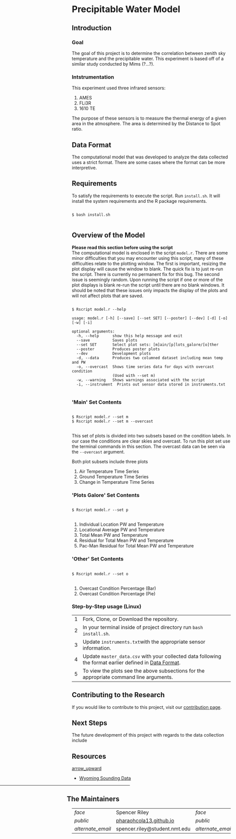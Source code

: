 <h1>Precipitable Water Model</h1>


[comment]: # (Precipitable-Water-Model)
[comment]: # (|)
[comment]: # (|--- data/)
[comment]: # (|   |--- instruments.txt)
[comment]: # (|   |--- master_data.csv)
[comment]: # (|   `--- ml_data.csv)
[comment]: # (|)
[comment]: # (|--- install.sh)
[comment]: # (|)
[comment]: # (|--- README.md)
[comment]: # (|)
[comment]: # (`--- src/)
[comment]: # (	|--- archive/)
[comment]: # (	|   |--- main.py)
[comment]: # (	|   |--- mrop.py)
[comment]: # (	|   `--- plots_galore.py)
[comment]: # (	`--- model.r)

<div id="data">
<div class="collapsible">
<div class="collapsible-header">
		<h2>Introduction</h2>
</div>
<div class="panel">
	<h3>Goal</h3>
	The goal of this project is to determine the correlation between
	zenith sky temperature and the precipitable water. This experiment
	is based off of a similar study conducted by Mims (?...?).
	<h3>Intstrumentation</h3>
	This experiment used three infrared sensors:
	<ol>
		<li>AMES</li>
		<li>FLi3R</li>
		<li>1610 TE</li>
	</ol>
	The purpose of these sensors is to measure the thermal energy of a
	given area in the atmosphere. The area is determined by the Distance to
	Spot ratio.
</div></div>

<div id="data">
<div class="collapsible">
<div class="collapsible-header">
	<h2>Data Format</h2>
</div>
<div class="panel">
<div class="data-format">
The computational model that was developed to analyze the data collected uses a strict format. There are some cases
where the format can be more interpretive.

</div></div></div></div>

<div id="require">
<div class="collapsible">
<div class="collapsible-header">
	<h2>Requirements</h2>
</div>
<div class="panel">
To satisfy the requirements to execute the script. Run <code>install.sh</code>. 
It will install the system requirements and the R package 
requirements.

<pre lang="bash">
<code>
<inp>$</inp> bash install.sh
</code>
</pre>
</div></div></div>

<div id="overview">
<div class="collapsible">
<div class="collapsible-header">
	<h2>Overview of the Model</h2>
</div>
<div class="panel">
<b>Please read this section before using the script</b>
<br />
The computational model is enclosed in the script <code>model.r</code>. 
There are some minor difficulties that you may encounter using this script, 
many of these difficulties relate to the plotting window. 
The first is important, resizing the plot display will cause the window to blank.
The quick fix is to just re-run the script. There is currently no permanent fix for this bug.
The second issue is seemingly random. Upon running the script if one or more of the plot displays is blank 
re-run the script until there are no blank windows. 
It should be noted that these issues only impacts the display of the plots and will not affect plots that are saved.

<pre lang="bash">
<code>
<inp>$</inp> Rscript model.r --help

usage: model.r [-h] [--save] [--set SET] [--poster] [--dev] [-d] [-o] [-w] [-i]

optional arguments:
  -h, --help      show this help message and exit
  --save          Saves plots
  --set SET       Select plot sets: [m]ain/[p]lots_galore/[o]ther
  --poster        Produces poster plots
  --dev           Development plots
  -d, --data      Produces two columned dataset including mean temp and PW
  -o, --overcast  Shows time series data for days with overcast condition
				  (Used with --set m)
  -w, --warning	  Shows warnings associated with the script
  -i, --instrument	Prints out sensor data stored in instruments.txt
</code>
</pre>

<div class="collapsible">
<div class="panel">
<h3> 'Main' Set Contents </h3>
<pre lang="bash">
<code>
<inp>$</inp> Rscript model.r --set m
<inp>$</inp> Rscript model.r --set m --overcast
</code>
</pre>

This set of plots is divided into two subsets based on the condition labels.
In our case the conditions are clear skies and overcast.
To run this plot set use the terminal commands in this section. 
The overcast data can be seen via the
<code>--overcast</code> argument.

Both plot subsets include three plots 

<ol>
	<li> Air Temperature Time Series </li>
	<li> Ground Temperature Time Series </li>
	<li> Change in Temperature Time Series </li>
</ol>
</div></div>

<div class="collapsible">
<div class="panel">
<h3> 'Plots Galore' Set Contents </h3>
<pre lang="bash">
<code>
<inp>$</inp> Rscript model.r --set p
</code>
</pre>

<ol>
	<li> Individual Location PW and Temperature </li>
	<li> Locational Average PW and Temperature </li>
	<li> Total Mean PW and Temperature </li>
	<li> Residual for Total Mean PW and Temperature</li>
	<li> Pac-Man Residual for Total Mean PW and Temperature </li>
</ol>
</div></div>

<div class="collapsible">
<div class="panel">
<h3> 'Other' Set Contents </h3>

<pre lang="bash">
<code>
<inp>$</inp> Rscript model.r --set o
</code>
</pre>

<ol>
	<li> Overcast Condition Percentage (Bar) </li>
	<li> Overcast Condition Percentage (Pie) </li>
</ol>
</div></div>

<div id="step">
<div class="collapsible">
<div class="panel">
<h3> Step-by-Step usage (Linux)</h3>
<table class="usage">
<tbody>
<tr style="border: 0px;">
	<td>
		<span class="numbered">1</span>
	</td>
	<td>
		Fork, Clone, or Download the repository. 
	</td>
</tr>
<tr>
	<td>
		<span class="numbered">2</span>
	</td>
	<td>
		In your terminal inside of project directory run
		<code>bash install.sh</code>.
	</td>
</tr>
<tr>
	<td>
		<span class="numbered">3</span>
	</td>
	<td>
		Update <code>instruments.txt</code>with the appropriate
		sensor information. 
	</td>
</tr>
<tr>
	<td>
		<span class="numbered">4</span>
	</td>
	<td>
		Update <code>master_data.csv</code> with your collected
		data following the format earlier defined in 
		<a href="#data">Data Format</a>. </li>
	</td>
</tr>
<tr style="border: 0px;">
	<td>
		<span class="numbered">5</span>
	</td>
	<td>
		To view the plots see the above subsections for 
		the appropriate command line arguments. </li>
	</td>
</tr>
</tbody>
</table>
</div></div></div></div></div></div>



<div id="contrib">
<div class="collapsible">
<div class="collapsible-header">
<h2>Contributing to the Research</h2>
</div>
<div class="panel">
If you would like to contribute to this project, visit our <a href="./contrib.html">contribution page</a>.
</div></div></div>

<div id="next">
<div class="collapsible">
<div class="collapsible-header">
<h2>Next Steps</h2>
</div>
<div class="panel">
The future development of this project with regards to the data collection include 
</div></div></div>

<div id="resource">
<div class="collapsible">
<div class="collapsible-header">
<h2>Resources</h2><a id="top" class="material-icons" href="#">arrow_upward</a>
</div>
<div class="collapsible-body">
<ul>
<li><a href="" target="_blank">Wyoming Sounding Data</a></li>
</ul>
</div>
</div>
</div>

<div id="footer">
	<hr style="border-color: rgba(46,156,202,0.96); width: 100%; margin-left: -20rem;">
	<div style="margin-left: -1rem; width: 100%; margin-right: -20rem;">
		<h2>The Maintainers</h2>
	</div>
	<table class="maintain">
		<tbody>
			<tr style="border: 0px;">
				<td>
					<i class="material-icons">face</i> 
				</td>
				<td>
					Spencer Riley
				</td>
				<td>
					<i class="material-icons">face</i>
				</td>
				<td>
					Vicki Kelsey
				</td>
			</tr>
			<tr>
				<td>
					<i class="material-icons">public</i>
				</td>
				<td>
					<a target="_blank" href="http://pharaohcola13.github.io">pharaohcola13.github.io</a>
				</td>
				<td>
					<i class="material-icons">public</i>
				</td>
				<td>
					<a target="_blank" href="http://physicsgoddess1972.github.io">physicsgoddess1972.github.io</a>
				</td>
			</tr>
			<tr>
				<td>
					<i class="material-icons">alternate_email</i>
				</td>
				<td>
					spencer.riley@student.nmt.edu
				</td>
				<td>
					<i class="material-icons">alternate_email</i>
				</td>
				<td>
					vicki.kelsey@student.nmt.edu
				</td>
			</tr>
		</tbody>
	</table>
</div>

